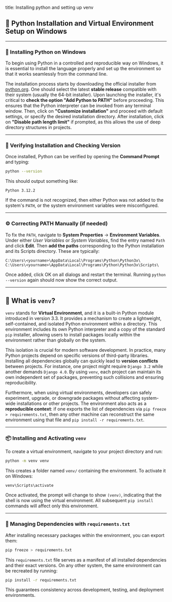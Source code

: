 title: Installing python and setting up venv

## 🐍 Python Installation and Virtual Environment Setup on Windows

---

### 🔧 Installing Python on Windows

To begin using Python in a controlled and reproducible way on Windows, it is essential to install the language properly and set up the environment so that it works seamlessly from the command line.

The installation process starts by downloading the official installer from [python.org](https://www.python.org/downloads/windows/). One should select the latest **stable release** compatible with their system (usually the 64-bit installer). Upon launching the installer, it's critical to **check the option "Add Python to PATH"** before proceeding. This ensures that the Python interpreter can be invoked from any terminal window. Then, click on **"Customize installation"** and proceed with default settings, or specify the desired installation directory. After installation, click on **"Disable path length limit"** if prompted, as this allows the use of deep directory structures in projects.

---

### 🧪 Verifying Installation and Checking Version

Once installed, Python can be verified by opening the **Command Prompt** and typing:

```bash
python --version
```

This should output something like:

```
Python 3.12.2
```

If the command is not recognized, then either Python was not added to the system's `PATH`, or the system environment variables were misconfigured.

---

### ⚙️ Correcting PATH Manually (if needed)

To fix the `PATH`, navigate to **System Properties** → **Environment Variables**. Under either *User Variables* or *System Variables*, find the entry named `Path` and click **Edit**. Then **add the paths** corresponding to the Python installation and its Scripts directory. These are typically:

```
C:\Users\<yourname>\AppData\Local\Programs\Python\Python3x\
C:\Users\<yourname>\AppData\Local\Programs\Python\Python3x\Scripts\
```

Once added, click OK on all dialogs and restart the terminal. Running `python --version` again should now show the correct output.

---

## 🧰 What is `venv`?

`venv` stands for **Virtual Environment**, and it is a built-in Python module introduced in version 3.3. It provides a mechanism to create a lightweight, self-contained, and isolated Python environment within a directory. This environment includes its own Python interpreter and a copy of the standard `pip` installer, allowing users to install packages locally within the environment rather than globally on the system.

This isolation is crucial for modern software development. In practice, many Python projects depend on specific versions of third-party libraries. Installing all dependencies globally can quickly lead to **version conflicts** between projects. For instance, one project might require `Django 3.2` while another demands `Django 4.0`. By using `venv`, each project can maintain its own independent set of packages, preventing such collisions and ensuring reproducibility.

Furthermore, when using virtual environments, developers can safely experiment, upgrade, or downgrade packages without affecting system-wide installations or other projects. The environment also acts as a **reproducible context**: if one exports the list of dependencies via `pip freeze > requirements.txt`, then any other machine can reconstruct the same environment using that file and `pip install -r requirements.txt`.

---

### 📦 Installing and Activating `venv`

To create a virtual environment, navigate to your project directory and run:

```bash
python -m venv venv
```

This creates a folder named `venv/` containing the environment. To activate it on Windows:

```bash
venv\Scripts\activate
```

Once activated, the prompt will change to show `(venv)`, indicating that the shell is now using the virtual environment. All subsequent `pip install` commands will affect only this environment.

---

### 📜 Managing Dependencies with `requirements.txt`

After installing necessary packages within the environment, you can export them:

```bash
pip freeze > requirements.txt
```

This `requirements.txt` file serves as a manifest of all installed dependencies and their exact versions. On any other system, the same environment can be recreated by running:

```bash
pip install -r requirements.txt
```

This guarantees consistency across development, testing, and deployment environments.


